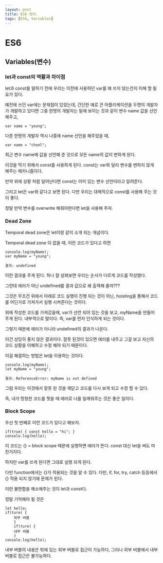 ```yaml
---
layout: post
title: ES6 정리.
tags: [ES6, Variables]
---
```


# ES6

## Variables(변수)

### let과 const의 역활과 차이점

let과 const를 말하기 전에 우리는 이전에 사용하던 var를 왜 쓰지 않는건지 이해 할 필요가 있다.

예전에 쓰던 var에는 문제점이 있었는데, 간단한 예로 큰 어플리케이션을 두명의 개발자가 개발하고 있다면 그중 한명의 개발자는 밑에 보이는 것과 같이 변수 name 값을 선언해주고,

    var name = "young";

다른 한명의 개발자 역시 나중에 name 선언을 해주었을 때,

    var name = "choel";

최근 변수 name에 값을 선언해 준 것으로 모든 name의 값이 변하게 된다.

이것을 막기 위해서 const를 사용하게 된다. const는 var와 달리 변수를 변하지 않게 해주는 메카니즘이다.

만약 위에 상황 처럼 일어난다면 const는 이미 있는 변수 선언이라고 알려준다.

그리고 let은 var와 같다고 보면 된다. 다만 우리는 대체적으로 const를 사용해 주는 것이 좋다.

정말 만약 변수를 overwrite 해줘야한다면 let을 사용해 주자.

### Dead Zone

Temporal dead zone은 let이랑 같이 소개 되는 개념이다.

Temporal dead zone 이 없을 때, 이런 코드가 있다고 하면

    console.log(myName);
    var myName = "young";

    결과: undefined

이런 결과를 주게 된다. 허나 잘 살펴보면 우리는 순서가 다르게 코드를 작성했다.

그런데 에러가 아닌 undefined를 결과 값으로 왜 출력해 줄까???

그것은 무조건 위에서 아래로 코드 실행이 진행 되는 것이 아닌, hoisting을 통해서 코드를 어딘가로 가져가서 실행 시켜준다는 것이다.

위에 작성한 코드를 가져갔을때, var가 선언 되어 있는 것을 보고, myName을 만들어주게 된다. 내부적으로 말이다. 즉, var를 먼저 인식하게 되는 것이다.

그렇기 때문에 에러가 아니라 undefined의 결과가 나온다.

이건 상당히 좋지 않은 결과이다. 잘못 된것이 있으면 에러를 내주고 그걸 보고 자신의 코드 상황을 이해하고 수정 해야 되기 때문이다.

이걸 해결하는 방법은 let을 이용하는 것이다.

    console.log(myName);
    let myName = "young";

    결과: ReferenceError: myName is not defined

그럼 우리는 이것에서 잘못 된 것을 깨닫고 코드를 다시 보게 되고 수정 할 수 있다.

즉, 내가 멍청한 코드를 짯을 때 에러로 나를 일깨워주는 것은 좋은 일이다.

### Block Scope

우선 첫 번째로 이런 코드가 있다고 해보자.

    if(true) { const hello = "hi"; }
    console.log(hello);

이 코드는 {} = block scope 때문에 실행하면 에러가 뜬다. const 대신 let을 써도 마찬가지다.

하지만 var를 쓰게 된다면 그대로 실행 되게 된다.

다만 function에서는 {}가 적용되는 것을 알 수 있다. 다만, if, for, try, catch 등등에서 {} 적용 되지 않기에 문제가 된다.

이런 불편함을 해소해주는 것이 let과 const다.

정말 기억해야 될 것은

    let hello;
    if(ture) {
        외부 버블
        }
        if(ture) {
        내부 버블
        }
    console.log(hello);

내부 버블의 내용은 밖에 있는 외부 버블로 접근이 가능하다, 그러나 외부 버블에서 내부 버블로 접근은 불가능하다.

